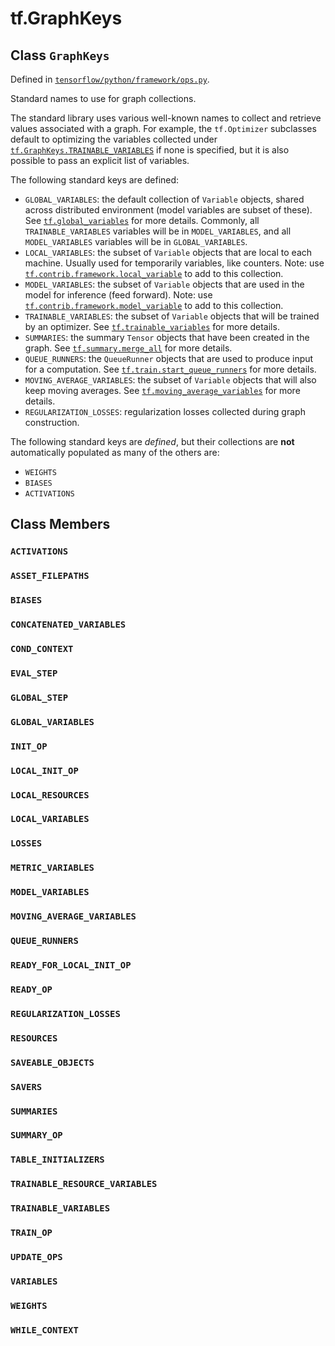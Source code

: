 <div itemscope itemtype="http://developers.google.com/ReferenceObject">
<meta itemprop="name" content="tf.GraphKeys" />
<meta itemprop="path" content="Stable" />
<meta itemprop="property" content="ACTIVATIONS"/>
<meta itemprop="property" content="ASSET_FILEPATHS"/>
<meta itemprop="property" content="BIASES"/>
<meta itemprop="property" content="CONCATENATED_VARIABLES"/>
<meta itemprop="property" content="COND_CONTEXT"/>
<meta itemprop="property" content="EVAL_STEP"/>
<meta itemprop="property" content="GLOBAL_STEP"/>
<meta itemprop="property" content="GLOBAL_VARIABLES"/>
<meta itemprop="property" content="INIT_OP"/>
<meta itemprop="property" content="LOCAL_INIT_OP"/>
<meta itemprop="property" content="LOCAL_RESOURCES"/>
<meta itemprop="property" content="LOCAL_VARIABLES"/>
<meta itemprop="property" content="LOSSES"/>
<meta itemprop="property" content="METRIC_VARIABLES"/>
<meta itemprop="property" content="MODEL_VARIABLES"/>
<meta itemprop="property" content="MOVING_AVERAGE_VARIABLES"/>
<meta itemprop="property" content="QUEUE_RUNNERS"/>
<meta itemprop="property" content="READY_FOR_LOCAL_INIT_OP"/>
<meta itemprop="property" content="READY_OP"/>
<meta itemprop="property" content="REGULARIZATION_LOSSES"/>
<meta itemprop="property" content="RESOURCES"/>
<meta itemprop="property" content="SAVEABLE_OBJECTS"/>
<meta itemprop="property" content="SAVERS"/>
<meta itemprop="property" content="SUMMARIES"/>
<meta itemprop="property" content="SUMMARY_OP"/>
<meta itemprop="property" content="TABLE_INITIALIZERS"/>
<meta itemprop="property" content="TRAINABLE_RESOURCE_VARIABLES"/>
<meta itemprop="property" content="TRAINABLE_VARIABLES"/>
<meta itemprop="property" content="TRAIN_OP"/>
<meta itemprop="property" content="UPDATE_OPS"/>
<meta itemprop="property" content="VARIABLES"/>
<meta itemprop="property" content="WEIGHTS"/>
<meta itemprop="property" content="WHILE_CONTEXT"/>
</div>

# tf.GraphKeys

## Class `GraphKeys`





Defined in [`tensorflow/python/framework/ops.py`](/code/stable/tensorflow/python/framework/ops.py).

Standard names to use for graph collections.

The standard library uses various well-known names to collect and
retrieve values associated with a graph. For example, the
`tf.Optimizer` subclasses default to optimizing the variables
collected under <a href="../tf/GraphKeys.md#TRAINABLE_VARIABLES"><code>tf.GraphKeys.TRAINABLE_VARIABLES</code></a> if none is
specified, but it is also possible to pass an explicit list of
variables.

The following standard keys are defined:

* `GLOBAL_VARIABLES`: the default collection of `Variable` objects, shared
  across distributed environment (model variables are subset of these). See
  <a href="../tf/global_variables.md"><code>tf.global_variables</code></a>
  for more details.
  Commonly, all `TRAINABLE_VARIABLES` variables will be in `MODEL_VARIABLES`,
  and all `MODEL_VARIABLES` variables will be in `GLOBAL_VARIABLES`.
* `LOCAL_VARIABLES`: the subset of `Variable` objects that are local to each
  machine. Usually used for temporarily variables, like counters.
  Note: use <a href="../tf/contrib/framework/local_variable.md"><code>tf.contrib.framework.local_variable</code></a> to add to this collection.
* `MODEL_VARIABLES`: the subset of `Variable` objects that are used in the
  model for inference (feed forward). Note: use
  <a href="../tf/contrib/framework/model_variable.md"><code>tf.contrib.framework.model_variable</code></a> to add to this collection.
* `TRAINABLE_VARIABLES`: the subset of `Variable` objects that will
  be trained by an optimizer. See
  <a href="../tf/trainable_variables.md"><code>tf.trainable_variables</code></a>
  for more details.
* `SUMMARIES`: the summary `Tensor` objects that have been created in the
  graph. See
  <a href="../tf/summary/merge_all.md"><code>tf.summary.merge_all</code></a>
  for more details.
* `QUEUE_RUNNERS`: the `QueueRunner` objects that are used to
  produce input for a computation. See
  <a href="../tf/train/start_queue_runners.md"><code>tf.train.start_queue_runners</code></a>
  for more details.
* `MOVING_AVERAGE_VARIABLES`: the subset of `Variable` objects that will also
  keep moving averages.  See
  <a href="../tf/moving_average_variables.md"><code>tf.moving_average_variables</code></a>
  for more details.
* `REGULARIZATION_LOSSES`: regularization losses collected during graph
  construction.

The following standard keys are _defined_, but their collections are **not**
automatically populated as many of the others are:

* `WEIGHTS`
* `BIASES`
* `ACTIVATIONS`

## Class Members

<h3 id="ACTIVATIONS"><code>ACTIVATIONS</code></h3>

<h3 id="ASSET_FILEPATHS"><code>ASSET_FILEPATHS</code></h3>

<h3 id="BIASES"><code>BIASES</code></h3>

<h3 id="CONCATENATED_VARIABLES"><code>CONCATENATED_VARIABLES</code></h3>

<h3 id="COND_CONTEXT"><code>COND_CONTEXT</code></h3>

<h3 id="EVAL_STEP"><code>EVAL_STEP</code></h3>

<h3 id="GLOBAL_STEP"><code>GLOBAL_STEP</code></h3>

<h3 id="GLOBAL_VARIABLES"><code>GLOBAL_VARIABLES</code></h3>

<h3 id="INIT_OP"><code>INIT_OP</code></h3>

<h3 id="LOCAL_INIT_OP"><code>LOCAL_INIT_OP</code></h3>

<h3 id="LOCAL_RESOURCES"><code>LOCAL_RESOURCES</code></h3>

<h3 id="LOCAL_VARIABLES"><code>LOCAL_VARIABLES</code></h3>

<h3 id="LOSSES"><code>LOSSES</code></h3>

<h3 id="METRIC_VARIABLES"><code>METRIC_VARIABLES</code></h3>

<h3 id="MODEL_VARIABLES"><code>MODEL_VARIABLES</code></h3>

<h3 id="MOVING_AVERAGE_VARIABLES"><code>MOVING_AVERAGE_VARIABLES</code></h3>

<h3 id="QUEUE_RUNNERS"><code>QUEUE_RUNNERS</code></h3>

<h3 id="READY_FOR_LOCAL_INIT_OP"><code>READY_FOR_LOCAL_INIT_OP</code></h3>

<h3 id="READY_OP"><code>READY_OP</code></h3>

<h3 id="REGULARIZATION_LOSSES"><code>REGULARIZATION_LOSSES</code></h3>

<h3 id="RESOURCES"><code>RESOURCES</code></h3>

<h3 id="SAVEABLE_OBJECTS"><code>SAVEABLE_OBJECTS</code></h3>

<h3 id="SAVERS"><code>SAVERS</code></h3>

<h3 id="SUMMARIES"><code>SUMMARIES</code></h3>

<h3 id="SUMMARY_OP"><code>SUMMARY_OP</code></h3>

<h3 id="TABLE_INITIALIZERS"><code>TABLE_INITIALIZERS</code></h3>

<h3 id="TRAINABLE_RESOURCE_VARIABLES"><code>TRAINABLE_RESOURCE_VARIABLES</code></h3>

<h3 id="TRAINABLE_VARIABLES"><code>TRAINABLE_VARIABLES</code></h3>

<h3 id="TRAIN_OP"><code>TRAIN_OP</code></h3>

<h3 id="UPDATE_OPS"><code>UPDATE_OPS</code></h3>

<h3 id="VARIABLES"><code>VARIABLES</code></h3>

<h3 id="WEIGHTS"><code>WEIGHTS</code></h3>

<h3 id="WHILE_CONTEXT"><code>WHILE_CONTEXT</code></h3>

